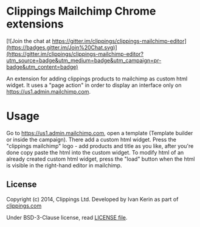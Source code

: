 # Clippings Mailchimp Chrome extensions

[![Join the chat at https://gitter.im/clippings/clippings-mailchimp-editor](https://badges.gitter.im/Join%20Chat.svg)](https://gitter.im/clippings/clippings-mailchimp-editor?utm_source=badge&utm_medium=badge&utm_campaign=pr-badge&utm_content=badge)

An extension for adding clippings products to mailchimp as custom html widget. It uses a "page action" in order to display an interface only on https://us1.admin.mailchimp.com.

# Usage

Go to https://us1.admin.mailchimp.com, open a template (Template builder or inside the campaign). There add a custom html widget. Press the "clippings mailchimp" logo - add products and title as you like, after you're done copy paste the html into the custom widget. To modify html of an already created custom html widget, press the "load" button when the html is visible in the right-hand editor in mailchimp.

## License

Copyright (c) 2014, Clippings Ltd. Developed by Ivan Kerin as part of [clippings.com](https://clippings.com)

Under BSD-3-Clause license, read [LICENSE file](LICENSE).
